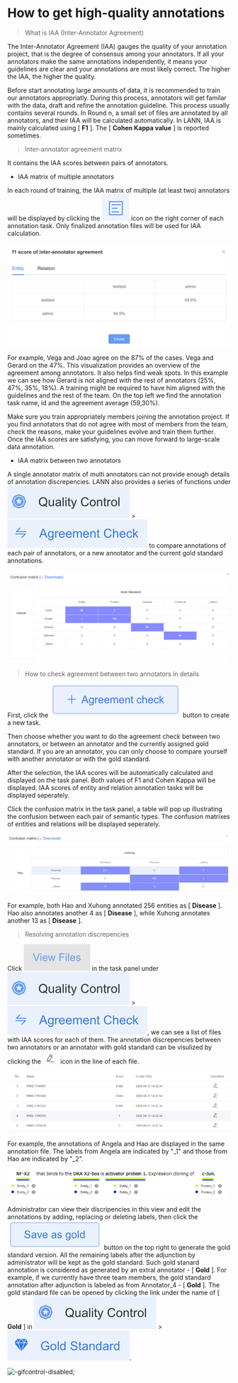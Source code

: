 # How to get high-quality annotations

> What is IAA (Inter-Annotator Agreement)

The Inter-Annotator Agreement (IAA) gauges the quality of your annotation project, that is the degree of consensus among your annotators. If all your annotators make the same annotations independently, it means your guidelines are clear and your annotations are most likely correct. The higher the IAA, the higher the quality.

Before start annotating large amounts of data, it is recommended to train our annotators appropriatly. During this process, annotators will get familar with the data, draft and refine the annotation guideline. This process usually contains several rounds. In Round n, a small set of files are annotated by all annotators, and their IAA will be calculated automatically. In LANN, IAA is mainly calculated using [ **F1** ]. The [ **Cohen Kappa value** ] is reported sometimes. 

> Inter-annotator agreement matrix

It contains the IAA scores between pairs of annotators. 

* IAA matrix of multiple annotators 

In each round of training, the IAA matrix of multiple (at least two) annotators  will be displayed by clicking the ![logo](../_icon/agreement_icon.png ':size=40x40') icon on the right corner of each annotation task. Only finalized annotation files will be used for IAA calculation.

![logo]( ../_icon/agreement_matrix.png )


For example, Vega and Joao agree on the 87% of the cases. Vega and Gerard on the 47%. This visualization provides an overview of the agreement among annotators. It also helps find weak spots. In this example we can see how Gerard is not aligned with the rest of annotators (25%, 47%, 35%, 18%). A training might be required to have him aligned with the guidelines and the rest of the team. On the top left we find the annotation task name, id and the agreement average (59,30%).

Make sure you train appropriately members joining the annotation project. If you find annotators that do not agree with most of members from the team, check the reasons, make your guidelines evolve and train them further. Once the IAA scores are satisfying, you can move forward to large-scale data annotation.

* IAA matrix between two annotators

A single annotator matrix of multi annotators can not provide enough details of annotation discrepencies. LANN also provides a series of functions under ![logo](../_icon/Quality-control.png ':size=150x40') > ![logo](../_icon/Agreement-check.png ':size=200x40') to compare annotations of each pair of annotators, or a new annotator and the current gold standard annotations.

![logo]( ../_images/gold.png )

> How to check agreement between two annotators in details

First, click the ![logo](../_icon/Add-agreement-check.png ':size=150x40'  ) button to create a new task.

Then choose whether you want to do the agreement check between two annotators, or between an annotator and the currently assigned gold standard. If you are an annotator, you can only choose to compare yourself with another annotator or with the gold standard.

After the selection, the IAA scores will be automatically calculated and displayed on the task panel. Both values of F1 and Cohen Kappa will be displayed. IAA scores of entity and relation annotation tasks will be displayed seperately.

Click the confusion matrix in the task panel, a table will pop up illustrating the confusion between each pair of semantic types. The confusion matrixes of entities and relations will be displayed seperately.

![logo]( ../_images/matrix-two-annotator.png )

For example, both Hao and Xuhong annotated 256 entities as [ **Disease** ]. Hao also annotates another 4 as [ **Disease** ], while Xuhong annotates another 13 as [ **Disease** ].

> Resolving annotation discrepencies

Click ![logo](../_icon/View-files.png ':size=90x40' ) in the task panel under ![logo](../_icon/Quality-control.png ':size=150x40') > ![logo](../_icon/Agreement-check.png ':size=200x40'), we can see a list of files with IAA scores for each of them. The annotation discrepencies between two annotators or an annotator with gold standard can be visulized by clicking the ![logo](../_icon/pencil.png ) icon in the line of each file.

![logo]( ../_images/each-gold.png )
<!-- ![logo]( ../_images/each-gold.png ) -->

For example, the annotations of Angela and Hao are displayed in the same annotation file. The labels from Angela are indicated by "\_1" and those from Hao are indicated by "\_2".

![logo]( ../_images/display-in-one-file.png )

Administrator can view their discripencies in this view and edit the annotations by adding, replacing or deleting labels, then click the ![logo](../_icon/Save-as-gold.png ':size=120x40' ) button on the top right to generate the gold standard version. All the remaining labels after the adjunction by administrator will be kept as the gold standard. Such gold stanard annotation is considered as generated by an extral annotator - [ **Gold** ]. For example, if we currently have three team members, the gold standard annotation after adjunction is labeled as from Annotator_4 - [ **Gold** ]. The gold standard file can be opened by clicking the link under the name of [ **Gold** ] in ![logo](../_icon/Quality-control.png ':size=150x40')  > ![logo](../_icon/Gold-standard.png ':size=150x40').


![](../_gif/set-as-gold.gif "-gifcontrol-disabled;")


